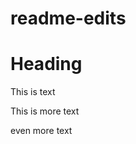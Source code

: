 # readme-edits<!doctype html>
<html>
<head>
<meta charset="utf-8">
<title>Sample web page</title>
</head>

<body>
<h1> Heading</h1>
<p>This is text</p>
<p> This is more text</p>
<p>even more text</p>
</body>
</html>
